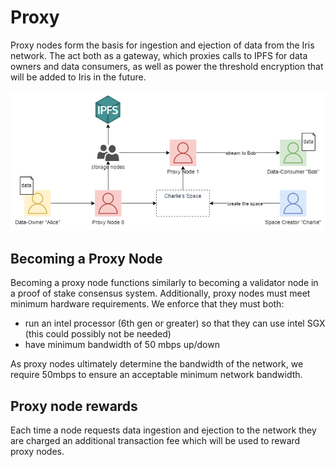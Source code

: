 # Proxy

Proxy nodes form the basis for ingestion and ejection of data from the Iris network. The act both as a gateway, which proxies calls to IPFS for data owners and data consumers, as well as power the threshold encryption that will be added to Iris in the future.

![proxy overview](../../resources/proxy_overview.png)

## Becoming a Proxy Node

Becoming a proxy node functions similarly to becoming a validator node in a proof of stake consensus system. Additionally, proxy nodes must meet minimum hardware requirements. We enforce that they must both:

- run an intel processor (6th gen or greater) so that they can use intel SGX (this could possibly not be needed)
- have minimum bandwidth of 50 mbps up/down

As proxy nodes ultimately determine the bandwidth of the network, we require 50mbps to ensure an acceptable minimum network bandwidth.

## Proxy node rewards

Each time a node requests data ingestion and ejection to the network they are charged an additional transaction fee which will be used to reward proxy nodes.
